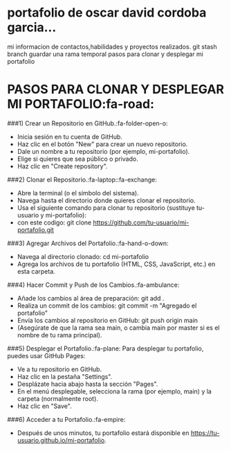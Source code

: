 # portafolio de oscar david cordoba garcia...
mi informacion de contactos,habilidades y proyectos realizados.
git stash branch guardar una rama temporal
pasos para clonar y desplegar mi portafolio
# PASOS PARA CLONAR Y DESPLEGAR MI PORTAFOLIO:fa-road:

###1) Crear un Repositorio en GitHub.:fa-folder-open-o:
* Inicia sesión en tu cuenta de GitHub.
* Haz clic en el botón "New" para crear un nuevo repositorio.
* Dale un nombre a tu repositorio (por ejemplo, mi-portafolio).
* Elige si quieres que sea público o privado.
* Haz clic en "Create repository".

###2) Clonar el Repositorio.:fa-laptop::fa-exchange:
* Abre la terminal (o el símbolo del sistema).
* Navega hasta el directorio donde quieres clonar el repositorio.
* Usa el siguiente comando para clonar tu repositorio (sustituye tu-usuario y mi-portafolio):
* con este codigo: git clone https://github.com/tu-usuario/mi-portafolio.git

###3) Agregar Archivos del Portafolio.:fa-hand-o-down:
* Navega al directorio clonado: cd mi-portafolio
* Agrega los archivos de tu portafolio (HTML, CSS, JavaScript, etc.) en esta carpeta.

###4) Hacer Commit y Push de los Cambios.:fa-ambulance:
* Añade los cambios al área de preparación: git add .
* Realiza un commit de los cambios: git commit -m "Agregado el portafolio"
* Envía los cambios al repositorio en GitHub: git push origin main
* (Asegúrate de que la rama sea main, o cambia main por master si es el nombre de tu 	rama principal).

###5) Desplegar el Portafolio.:fa-plane:
Para desplegar tu portafolio, puedes usar GitHub Pages:
* Ve a tu repositorio en GitHub.
* Haz clic en la pestaña "Settings".
* Desplázate hacia abajo hasta la sección "Pages".
* En el menú desplegable, selecciona la rama (por ejemplo, main) y la carpeta (normalmente root).
* Haz clic en "Save".

###6) Acceder a tu Portafolio.:fa-empire:
* Después de unos minutos, tu portafolio estará disponible en https://tu-usuario.github.io/mi-portafolio.